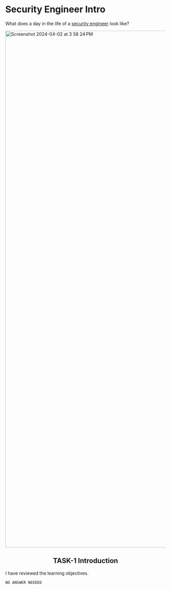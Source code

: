 # Security Engineer Intro

What does a day in the life of a [security engineer](https://tryhackme.com/r/room/securityengineerintro) look like?

<img width="1620" alt="Screenshot 2024-04-02 at 3 58 24 PM" src="https://github.com/Chrstphrcrtr/TryHackMe/assets/156831678/64db167c-9559-4ef1-9ab7-8ee17b2c68f7">

<h2 align="center">TASK-1 Introduction</h2>

I have reviewed the learning objectives.

`NO ANSWER NEEDED`
